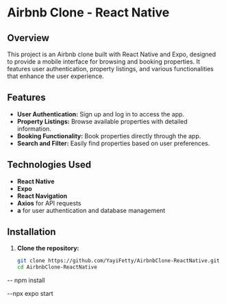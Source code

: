 # Airbnb Clone - React Native

## Overview
This project is an Airbnb clone built with React Native and Expo, designed to provide a mobile interface for browsing and booking properties. It features user authentication, property listings, and various functionalities that enhance the user experience.

## Features
- **User Authentication:** Sign up and log in to access the app.
- **Property Listings:** Browse available properties with detailed information.
- **Booking Functionality:** Book properties directly through the app.
- **Search and Filter:** Easily find properties based on user preferences.

## Technologies Used
- **React Native**
- **Expo**
- **React Navigation**
- **Axios** for API requests
- **a** for user authentication and database management

## Installation

1. **Clone the repository:**
   ```bash
   git clone https://github.com/YayiFetty/AirbnbClone-ReactNative.git
   cd AirbnbClone-ReactNative

 --  npm install

 --npx expo start


